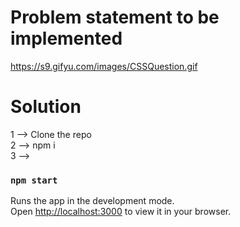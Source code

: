 # Problem statement to be implemented

https://s9.gifyu.com/images/CSSQuestion.gif

# Solution 

1 --> Clone the repo\
2 --> npm i\
3 -->
### `npm start`

Runs the app in the development mode.\
Open [http://localhost:3000](http://localhost:3000) to view it in your browser.

